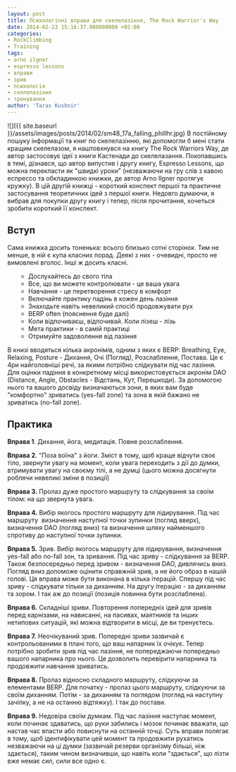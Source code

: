 ```yaml
---
layout: post
title: Психологічні вправи для скелелазіння, The Rock Warrior's Way
date: 2014-02-23 15:16:37.000000000 +02:00
categories:
- RockClimbing
- Training
tags:
- arno ilgner
- espresso lessons
- вправи
- зрив
- психологія
- скелелазіння
- тренування
author: 'Taras Kushnir'
---
```


![]({{ site.baseurl }}/assets/images/posts/2014/02/sm48_17a_falling_phillhr.jpg)
В постійному пошуку інформації та книг по скелелазінню, які допомогли б мені стати кращим скелелазом, я наштовхнувся на книгу The Rock Warriors Way, де автор застосовує ідеї з книги Кастенади до скелелазання. Покопавшись в темі, дізнався, що автор випустив і другу книгу, Espresso Lessons, що можна перекласти як "швидкі уроки" (незважаючи на гру слів з кавою еспрессо та обкладинкою книжки, де автор Arno Ilgner протягує кружку). В цій другій книжці - короткий конспект першої та практичне застосування теоретичних ідей з першої книги. Недовго думаючи, я вибрав для покупки другу книгу і тепер, після прочитання, хочеться зробити короткий її конспект.

<!--more-->
<h2>Вступ</h2>

Сама книжка досить тоненька: всього близько сотні сторінок. Тим не менше, в ній є купа класних порад. Деякі з них - очевидні, просто не вимовлені вголос. Інші ж досить класні.
<ul>
<li style="list-style-type: none;">
<ul>
<li>Дослухайтесь до свого тіла</li>
<li>Все, що ви можете контролювати - це ваша увага</li>
<li>Навчання - це перетворення стресу в комфорт</li>
<li>Включайте практику падінь в кожен день лазіння</li>
<li>Знаходьте навіть невеликий спосіб продовжувати рух</li>
<li>BERP often (пояснення буде далі)</li>
<li>Коли відпочиваєш, відпочивай. Коли лізеш - лізь</li>
<li>Мета практики - в самій практиці</li>
<li>Отримуйте задоволення від лазіння</li>
</ul>
</li>
</ul>

В книзі вводяться кілька акронімів, одним з яких є BERP: Breathing, Eye, Relaxing, Posture - Дихання, Очі (Погляд), Розслаблення, Постава. Це є 4ри найголовніші речі, за якими потрібно слідкувати під час лазіння. Для оцінки падіння в конкретному місці використовується акронім DAO (Distance, Angle, Obstacles - Відстань, Кут, Перешкоди). За допомогою нього та вашого досвіду визначаються зони, в яких вам буде "комфортно" зриватись (yes-fall zone) та зона в якій бажано не зриватись (no-fall zone).
<h2>Практика</h2>

<strong>Вправа 1</strong>. Дихання, йога, медитація. Повне розслаблення.

<strong>Вправа 2</strong>. "Поза воїна" з йоги. Зміст в тому, щоб краще відчути своє тіло, звернути увагу на момент, коли увага переходить з дії до думки, втримувати увагу на своєму тілі, а не думці (цього можна досягнути роблячи невеликі зміни в позиції)

<strong>Вправа 3.</strong> Пролаз дуже простого маршруту та слідкування за своїм тілом: на що звернута увага.

<strong>Вправа 4.</strong> Вибір якогось простого маршруту для лідирування. Під час маршруту  визначення наступної точки зупинки (погляд вверх), визначення DAO (погляд вниз) та визначення шляху найменшого спротиву до наступної точки зупинки.

<strong>Вправа 5.</strong> Зрив. Вибір якогось маршруту для лідирування, визначення yes-fall або no-fall зон, та зривання. Під час зриву - слідкування за BERP. Також безпосередньо перед зривом - визначення DAO, дивлячись вниз. Погляд вниз допоможе оцінити справжній зрив, а не його образ в нашій голові. Ця вправа може бути виконана в кілька ітерацій. Спершу під час зриву - слідкувати тільки за диханням. На другу ітерацію - за диханням та зором. І так аж до позиції (позиція повинна бути розслаблена).

<strong>Вправа 6.</strong> Складніші зриви. Повторення попередніх ідей для зривів перед карнізами, на нависанні, на пасивах, маятників та інших нетипових ситуацій, які можна відтворити в місці, де ви тренуєтесь.

<strong>Вправа 7.</strong> Неочікуваний зрив. Попередні зриви зазвичай є контрольованими в плані того, що ваш напарник їх очікує. Тепер потрібно зробити зрив під час лазіння, не попереджаючи попередньо вашого напарника про нього. Це дозволить перевірити напарника та продовжити навчання зриватись.

<strong>Вправа 8.</strong> Пролаз відносно складного маршруту, слідкуючи за елементами BERP. Для початку - пролаз цього маршруту, слідкуючи за своїм диханням. Потім - за диханням та поглядом (погляд на наступну зачіпку, а не на останню відтяжку). І так до постави.

<strong>Вправа 9.</strong> Недовіра своїм думкам. Під час лазіння наступає момент, коли починає здаватись, що руки забились і мозок починає вважати, що настав час впасти або повиснути на останній точці. Суть вправи полягає в тому, щоб ідентифікувати цей момент та продовжити рухатись незважаючи на ці думки (зазвичай резерви організму більші, ніж здається), таким чином визначивши, що навіть коли "здається", що лізти вже немає сил, сили все одно є.
